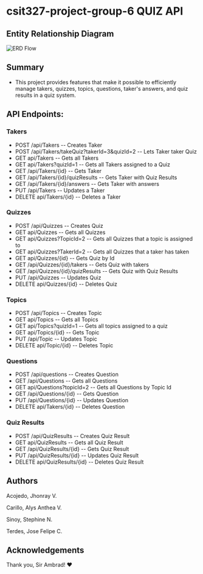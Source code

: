 # csit327-project-group-6  **QUIZ API**

## Entity Relationship Diagram

 ![ERD Flow](https://github.com/CITUCCS/csit327-project-group-6/blob/main/Document/Quiz%20System%20UML.png)

## Summary
- This project provides features that make it possible to efficiently manage takers, quizzes, topics, questions, taker's answers, and quiz results in a quiz system.

## API Endpoints: 
### Takers
- POST /api/Takers -- Creates Taker
- POST /api/Takers/takeQuiz?takerId=3&quizId=2 -- Lets Taker taker Quiz
- GET api/Takers -- Gets all Takers
- GET api/Takers?quizId=1 -- Gets all Takers assigned to a Quiz
- GET /api/Takers/{id} -- Gets Taker
- GET /api/Takers/{id}/quizResults  -- Gets Taker with Quiz Results
- GET /api/Takers/{id}/answers  -- Gets Taker with answers
- PUT /api/Takers -- Updates a Taker
- DELETE api/Takers/{id} -- Deletes a Taker

### Quizzes
- POST /api/Quizzes -- Creates Quiz
- GET api/Quizzes -- Gets all Quizzes
- GET api/Quizzes?TopicId=2 -- Gets all Quizzes that a topic is assigned to
- GET api/Quizzes?TakerId=2 -- Gets all Quizzes that a taker has taken 
- GET api/Quizzes/{id} -- Gets Quiz by Id
- GET /api/Quizzes/{id}/takers --  Gets Quiz with takers
- GET /api/Quizzes/{id}/quizResults -- Gets Quiz with Quiz Results
- PUT /api/Quizzes -- Updates Quiz
- DELETE api/Quizzes/{id} -- Deletes Quiz

### Topics
- POST /api/Topics -- Creates Topic
- GET api/Topics -- Gets all Topics
- GET api/Topics?quizId=1 -- Gets all topics assigned to a quiz
- GET api/Topics/{id} -- Gets Topic
- PUT /api/Topic -- Updates Topic
- DELETE api/Topic/{id} -- Deletes Topic

### Questions
- POST /api/questions -- Creates Question
- GET /api/Questions -- Gets all Questions
- GET api/Questions?topicId=2 -- Gets all Questions by Topic Id
- GET /api/Questions/{id} -- Gets Question
- PUT /api/Questions/{id} -- Updates Question
- DELETE api/Takers/{id} -- Deletes Question

### Quiz Results 
- POST /api/QuizResults -- Creates Quiz Result
- GET api/QuizResults -- Gets all Quiz Result
- GET /api/QuizResults/{id} -- Gets Quiz Result
- PUT /api/QuizResults/{id} -- Updates Quiz Result
- DELETE api/QuizResults/{id} -- Deletes Quiz Result

## Authors
Acojedo, Jhonray V.

Carillo, Alys Anthea V.

Sinoy, Stephine N.

Terdes, Jose Felipe C.


## Acknowledgements
Thank you, Sir Ambrad! ❤️
